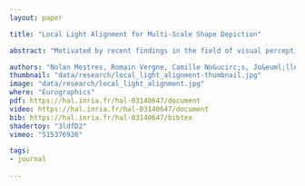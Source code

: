 ```yaml
---
layout: paper

title: "Local Light Alignment for Multi-Scale Shape Depiction"

abstract: "Motivated by recent findings in the field of visual perception, we present a novel approach for enhancing shape depiction and perception of surface details. We propose a shading-based technique that relies on locally adjusting the direction of light to account for the different components of materials. Our approach ensures congruence between shape and shading flows, leading to an effective enhancement of the perception of shape and details while impairing neither the lighting nor the appearance of materials. It is formulated in a general way allowing its use for multiple scales enhancement in real-time on the GPU, as well as in global illumination contexts. We also provide artists with fine control over the enhancement at each scale."

authors: "Nolan Mestres, Romain Vergne, Camille No&ucirc;s, Jo&euml;lle Thollot"
thumbnail: "data/research/local_light_alignment-thumbnail.jpg"
image: "data/research/local_light_alignment.jpg"
where: "Eurographics"
pdf: https://hal.inria.fr/hal-03140647/document
video: https://hal.inria.fr/hal-03140647/document
bib: https://hal.inria.fr/hal-03140647/bibtex
shadertoy: "3ldfD2"
vimeo: "515376926"

tags:
- journal
  
---
```


